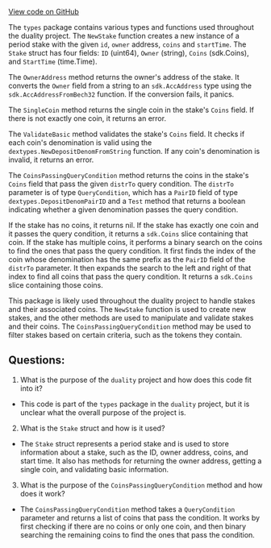 [View code on GitHub](https://github.com/duality-labs/duality/incentives/types/stake.go)

The `types` package contains various types and functions used throughout the duality project. The `NewStake` function creates a new instance of a period stake with the given `id`, `owner` address, `coins` and `startTime`. The `Stake` struct has four fields: `ID` (uint64), `Owner` (string), `Coins` (sdk.Coins), and `StartTime` (time.Time). 

The `OwnerAddress` method returns the owner's address of the stake. It converts the `Owner` field from a string to an `sdk.AccAddress` type using the `sdk.AccAddressFromBech32` function. If the conversion fails, it panics.

The `SingleCoin` method returns the single coin in the stake's `Coins` field. If there is not exactly one coin, it returns an error. 

The `ValidateBasic` method validates the stake's `Coins` field. It checks if each coin's denomination is valid using the `dextypes.NewDepositDenomFromString` function. If any coin's denomination is invalid, it returns an error.

The `CoinsPassingQueryCondition` method returns the coins in the stake's `Coins` field that pass the given `distrTo` query condition. The `distrTo` parameter is of type `QueryCondition`, which has a `PairID` field of type `dextypes.DepositDenomPairID` and a `Test` method that returns a boolean indicating whether a given denomination passes the query condition. 

If the stake has no coins, it returns nil. If the stake has exactly one coin and it passes the query condition, it returns a `sdk.Coins` slice containing that coin. If the stake has multiple coins, it performs a binary search on the coins to find the ones that pass the query condition. It first finds the index of the coin whose denomination has the same prefix as the `PairID` field of the `distrTo` parameter. It then expands the search to the left and right of that index to find all coins that pass the query condition. It returns a `sdk.Coins` slice containing those coins.

This package is likely used throughout the duality project to handle stakes and their associated coins. The `NewStake` function is used to create new stakes, and the other methods are used to manipulate and validate stakes and their coins. The `CoinsPassingQueryCondition` method may be used to filter stakes based on certain criteria, such as the tokens they contain.
## Questions: 
 1. What is the purpose of the `duality` project and how does this code fit into it?
- This code is part of the `types` package in the `duality` project, but it is unclear what the overall purpose of the project is.

2. What is the `Stake` struct and how is it used?
- The `Stake` struct represents a period stake and is used to store information about a stake, such as the ID, owner address, coins, and start time. It also has methods for returning the owner address, getting a single coin, and validating basic information.

3. What is the purpose of the `CoinsPassingQueryCondition` method and how does it work?
- The `CoinsPassingQueryCondition` method takes a `QueryCondition` parameter and returns a list of coins that pass the condition. It works by first checking if there are no coins or only one coin, and then binary searching the remaining coins to find the ones that pass the condition.